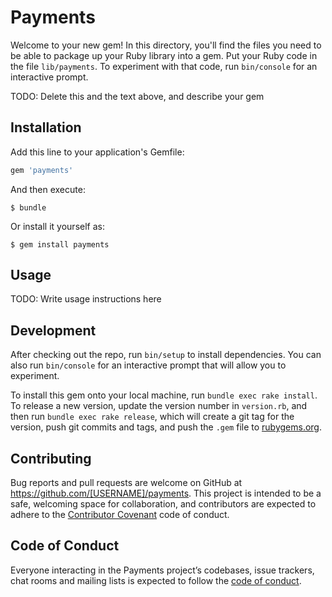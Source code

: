 # Payments

Welcome to your new gem! In this directory, you'll find the files you need to be able to package up your Ruby library into a gem. Put your Ruby code in the file `lib/payments`. To experiment with that code, run `bin/console` for an interactive prompt.

TODO: Delete this and the text above, and describe your gem

## Installation

Add this line to your application's Gemfile:

```ruby
gem 'payments'
```

And then execute:

    $ bundle

Or install it yourself as:

    $ gem install payments

## Usage

TODO: Write usage instructions here

## Development

After checking out the repo, run `bin/setup` to install dependencies. You can also run `bin/console` for an interactive prompt that will allow you to experiment.

To install this gem onto your local machine, run `bundle exec rake install`. To release a new version, update the version number in `version.rb`, and then run `bundle exec rake release`, which will create a git tag for the version, push git commits and tags, and push the `.gem` file to [rubygems.org](https://rubygems.org).

## Contributing

Bug reports and pull requests are welcome on GitHub at https://github.com/[USERNAME]/payments. This project is intended to be a safe, welcoming space for collaboration, and contributors are expected to adhere to the [Contributor Covenant](http://contributor-covenant.org) code of conduct.

## Code of Conduct

Everyone interacting in the Payments project’s codebases, issue trackers, chat rooms and mailing lists is expected to follow the [code of conduct](https://github.com/[USERNAME]/payments/blob/master/CODE_OF_CONDUCT.md).
